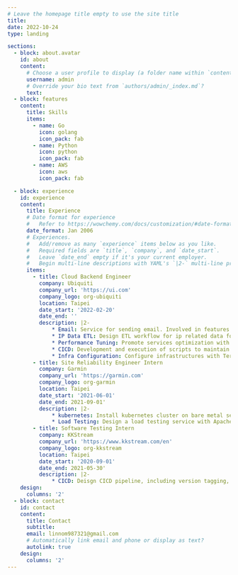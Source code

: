 ```yaml
---
# Leave the homepage title empty to use the site title
title:
date: 2022-10-24
type: landing

sections:
  - block: about.avatar
    id: about
    content:
      # Choose a user profile to display (a folder name within `content/authors/`)
      username: admin
      # Override your bio text from `authors/admin/_index.md`?
      text:
  - block: features
    content:
      title: Skills
      items:
        - name: Go
          icon: golang
          icon_pack: fab
        - name: Python
          icon: python
          icon_pack: fab
        - name: AWS
          icon: aws
          icon_pack: fab

  - block: experience
    id: experience
    content:
      title: Experience
      # Date format for experience
      #   Refer to https://wowchemy.com/docs/customization/#date-format
      date_format: Jan 2006
      # Experiences.
      #   Add/remove as many `experience` items below as you like.
      #   Required fields are `title`, `company`, and `date_start`.
      #   Leave `date_end` empty if it's your current employer.
      #   Begin multi-line descriptions with YAML's `|2-` multi-line prefix.
      items:
        - title: Cloud Backend Engineer
          company: Ubiquiti
          company_url: 'https://ui.com'
          company_logo: org-ubiquiti
          location: Taipei
          date_start: '2022-02-20'
          date_end: ''
          description: |2-
              * Email: Service for sending email. Involved in features such as queuing, asynchronous sending, rate limiting and yaml/lua template rendering. Built an internal app to handle sending activities.
              * IP Data ETL: Design ETL workflow for ip related data for building an ip reputation system. The extraction features flexible settings by jinja2 template engine. including email sending activities, redis connection count, threads count, database storage, etc.
              * Performance Tuning: Promote services optimization with developers by scanning database slow query, recording cache hit rate and monitoring services loading.
              * CICD: Development and execution of scripts to maintain the continuous integration and delivery of the systems. Coordination with application owners, development and supporting teams.
              * Infra Configuration: Configure infrastructures with Terraform. Design and develop config checking scripts in continuous integration process.
        - title: Site Reliability Engineer Intern
          company: Garmin
          company_url: 'https://garmin.com'
          company_logo: org-garmin
          location: Taipei
          date_start: '2021-06-01'
          date_end: 2021-09-01'
          description: |2-
              * kubernetes: Install kubernetes cluster on bare metal servers using kubeadm.
              * Load Testing: Design a load testing service with Apache Jmeter. Integrate with services continuous integration
        - title: Software Testing Intern
          company: KKStream
          company_url: 'https://www.kkstream.com/en'
          company_logo: org-kkstream
          location: Taipei
          date_start: '2020-09-01'
          date_end: 2021-05-30'
          description: |2-
              * CICD: Deisgn CICD pipeline, including version tagging, service deploying and other stages for several projects.
    design:
      columns: '2'
  - block: contact
    id: contact
    content:
      title: Contact
      subtitle:
      email: linnom987321@gmail.com
      # Automatically link email and phone or display as text?
      autolink: true
    design:
      columns: '2'
---
```

